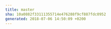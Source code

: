 ```yaml
---
title: master
sha: 10a0882f33111355714e476288f9cf887fdc0952
generated: 2018-07-06 14:50:09 +0200
---
```

